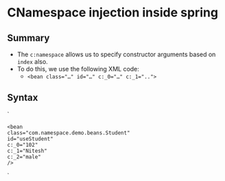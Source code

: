 # CNamespace injection inside spring

## Summary
- The `c:namespace` allows us to specify constructor arguments based on `index` also.
- To do this, we use the following XML code:
    - `<bean class="…" id="…" c:_0="…" c:_1="..">`

## Syntax
`

    <bean
    class="com.namespace.demo.beans.Student"
    id="useStudent"
    c:_0="102"
    c:_1="Nitesh"
    c:_2="male"
    />
`